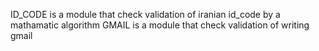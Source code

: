 ID_CODE is a module that check validation of iranian id_code by a mathamatic algorithm
GMAIL is a module that check validation of writing gmail 
